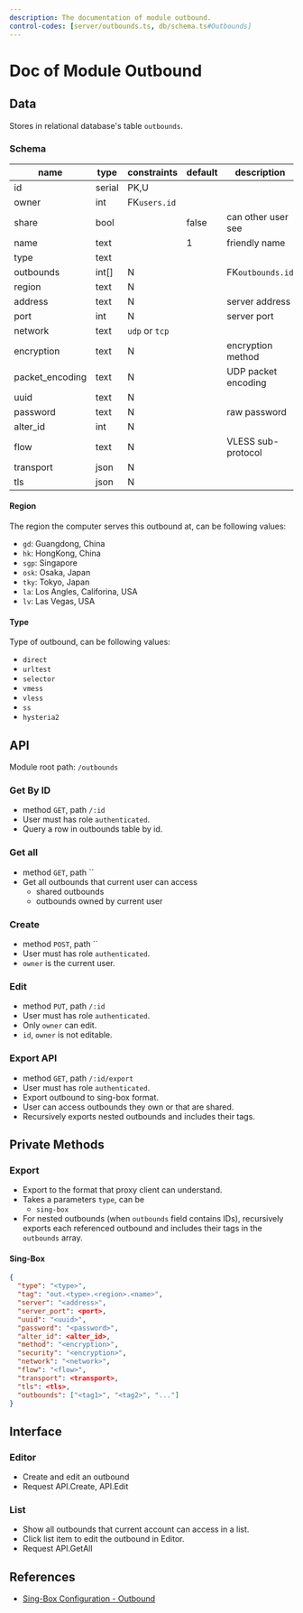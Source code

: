 ```yaml
---
description: The documentation of module outbound.
control-codes: [server/outbounds.ts, db/schema.ts#Outbounds]
---
```


# Doc of Module Outbound

## Data

Stores in relational database's table `outbounds`.

### Schema

| name            | type   | constraints    | default | description         |
| --------------- | ------ | -------------- | ------- | ------------------- |
| id              | serial | PK,U           |         |                     |
| owner           | int    | FK`users.id`   |         |                     |
| share           | bool   |                | false   | can other user see  |
| name            | text   |                | 1       | friendly name       |
| type            | text   |                |         |                     |
| outbounds       | int[]  | N              |         | FK`outbounds.id`    |
| region          | text   | N              |         |                     |
| address         | text   | N              |         | server address      |
| port            | int    | N              |         | server port         |
| network         | text   | `udp` or `tcp` |         |                     |
| encryption      | text   | N              |         | encryption method   |
| packet_encoding | text   | N              |         | UDP packet encoding |
| uuid            | text   | N              |         |                     |
| password        | text   | N              |         | raw password        |
| alter_id        | int    | N              |         |                     |
| flow            | text   | N              |         | VLESS sub-protocol  |
| transport       | json   | N              |         |                     |
| tls             | json   | N              |         |                     |

#### Region

The region the computer serves this outbound at, can be following values:

- `gd`: Guangdong, China
- `hk`: HongKong, China
- `sgp`: Singapore
- `osk`: Osaka, Japan
- `tky`: Tokyo, Japan
- `la`: Los Angles, Califorina, USA
- `lv`: Las Vegas, USA

#### Type

Type of outbound, can be following values:

- `direct`
- `urltest`
- `selector`
- `vmess`
- `vless`
- `ss`
- `hysteria2`

## API

Module root path: `/outbounds`

### Get By ID

- method `GET`, path `/:id`
- User must has role `authenticated`.
- Query a row in outbounds table by id.

### Get all

- method `GET`, path ``
- Get all outbounds that current user can access
  - shared outbounds
  - outbounds owned by current user

### Create

- method `POST`, path ``
- User must has role `authenticated`.
- `owner` is the current user.

### Edit

- method `PUT`, path `/:id`
- User must has role `authenticated`.
- Only `owner` can edit.
- `id`, `owner` is not editable.

### Export API

- method `GET`, path `/:id/export`
- User must has role `authenticated`.
- Export outbound to sing-box format.
- User can access outbounds they own or that are shared.
- Recursively exports nested outbounds and includes their tags.

## Private Methods

### Export

- Export to the format that proxy client can understand.
- Takes a parameters `type`, can be
  - `sing-box`
- For nested outbounds (when `outbounds` field contains IDs), recursively exports each referenced outbound and includes their tags in the `outbounds` array.

#### Sing-Box

```json
{
  "type": "<type>",
  "tag": "out.<type>.<region>.<name>",
  "server": "<address>",
  "server_port": <port>,
  "uuid": "<uuid>",
  "password": "<password>",
  "alter_id": <alter_id>,
  "method": "<encryption>",
  "security": "<encryption>",
  "network": "<network>",
  "flow": "<flow>",
  "transport": <transport>,
  "tls": <tls>,
  "outbounds": ["<tag1>", "<tag2>", "..."]
}
```

## Interface

### Editor

- Create and edit an outbound
- Request API.Create, API.Edit

### List

- Show all outbounds that current account can access in a list.
- Click list item to edit the outbound in Editor.
- Request API.GetAll

## References

- [Sing-Box Configuration - Outbound](https://sing-box.sagernet.org/configuration/outbound/)
